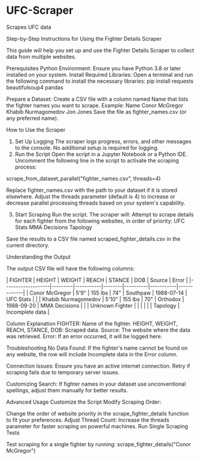 # UFC-Scraper
Scrapes UFC data 

Step-by-Step Instructions for Using the Fighter Details Scraper

This guide will help you set up and use the Fighter Details Scraper to collect data from multiple websites.

Prerequisites
Python Environment: Ensure you have Python 3.8 or later installed on your system.
Install Required Libraries:
Open a terminal and run the following command to install the necessary libraries:
pip install requests beautifulsoup4 pandas

Prepare a Dataset:
Create a CSV file with a column named Name that lists the fighter names you want to scrape.
Example:
Name
Conor McGregor
Khabib Nurmagomedov
Jon Jones
Save the file as fighter_names.csv (or any preferred name).

How to Use the Scraper
1. Set Up Logging
The scraper logs progress, errors, and other messages to the console. No additional setup is required for logging.
2. Run the Script
Open the script in a Jupyter Notebook or a Python IDE.
Uncomment the following line in the script to activate the scraping process:

scrape_from_dataset_parallel("fighter_names.csv", threads=4)

Replace fighter_names.csv with the path to your dataset if it is stored elsewhere.
Adjust the threads parameter (default is 4) to increase or decrease parallel processing threads based on your system's capability.

3. Start Scraping
Run the script. The scraper will:
Attempt to scrape details for each fighter from the following websites, in order of priority:
UFC Stats
MMA Decisions
Tapology

Save the results to a CSV file named scraped_fighter_details.csv in the current directory.

Understanding the Output

The output CSV file will have the following columns:

| FIGHTER          | HEIGHT  | WEIGHT    | REACH  | STANCE   | DOB       | Source     | Error             |
|-------------------|---------|-----------|--------|----------|-----------|-------------|
| Conor McGregor   | 5'9"    | 155 lbs   | 74"    | Southpaw | 1988-07-14 | UFC Stats   |                   |
| Khabib Nurmagomedov | 5'10" | 155 lbs   | 70"    | Orthodox | 1988-09-20 | MMA Decisions |                   |
| Unknown Fighter  |         |           |        |          |           | Tapology    | Incomplete data   |

Column Explanation
FIGHTER: Name of the fighter.
HEIGHT, WEIGHT, REACH, STANCE, DOB: Scraped data.
Source: The website where the data was retrieved.
Error: If an error occurred, it will be logged here.

Troubleshooting
No Data Found:
If the fighter's name cannot be found on any website, the row will include Incomplete data in the Error column.

Connection Issues:
Ensure you have an active internet connection.
Retry if scraping fails due to temporary server issues.

Customizing Search:
If fighter names in your dataset use unconventional spellings, adjust them manually for better results.

Advanced Usage
Customize the Script
Modify Scraping Order:

Change the order of website priority in the scrape_fighter_details function to fit your preferences.
Adjust Thread Count:
Increase the threads parameter for faster scraping on powerful machines.
Run Single Scraping Tests

Test scraping for a single fighter by running:
scrape_fighter_details("Conor McGregor")